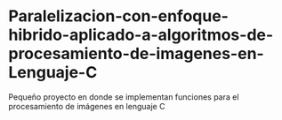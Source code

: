 # Paralelizacion-con-enfoque-hibrido-aplicado-a-algoritmos-de-procesamiento-de-imagenes-en-Lenguaje-C
Pequeño proyecto en donde se implementan funciones para el procesamiento de imágenes en lenguaje C 
